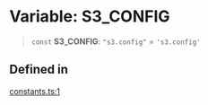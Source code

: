 # Variable: S3\_CONFIG

> `const` **S3\_CONFIG**: `"s3.config"` = `'s3.config'`

## Defined in

[constants.ts:1](https://github.com/LabO8/nestjs-s3/blob/49dee046307be2343007f81b5481193f2a950f4b/src/constants.ts#L1)
